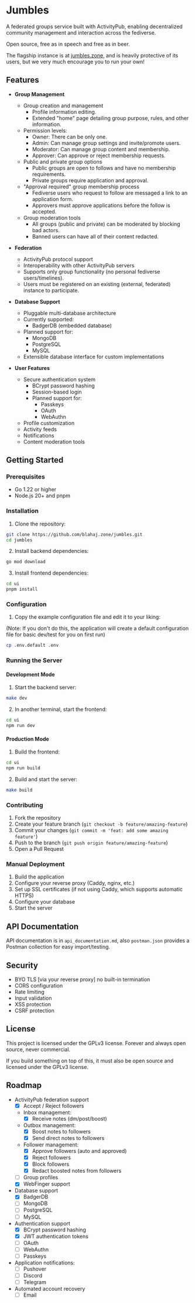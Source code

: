 # Jumbles

A federated groups service built with ActivityPub, enabling decentralized community management and interaction across the fediverse.

Open source, free as in speech and free as in beer.

The flagship instance is at [jumbles.zone](https://jumbles.zone), and is heavily protective of its users, but we very much encourage you to run your own!

## Features

- **Group Management**
  - Group creation and management
    - Profile information editing.
    - Extended "home" page detailing group purpose, rules, and other information.
  - Permission levels:
    - Owner: There can be only one.
    - Admin: Can manage group settings and invite/promote users.
    - Moderator: Can manage group content and membership.
    - Approver: Can approve or reject membership requests.
  - Public and private group options
    - Public groups are open to follows and have no membership requirements.
    - Private groups require application and approval.
  - "Approval required" group membership process
    - Fediverse users who request to follow are messaged a link to an application form.
    - Approvers must approve applications before the follow is accepted.
  - Group moderation tools
    - All groups (public and private) can be moderated by blocking bad actors.
    - Banned users can have all of their content redacted.

- **Federation**
  - ActivityPub protocol support
  - Interoperability with other ActivityPub servers
  - Supports only group functionality (no personal fediverse users/timelines).
  - Users must be registered on an existing (external, federated) instance to participate.

- **Database Support**
  - Pluggable multi-database architecture
  - Currently supported:
    - BadgerDB (embedded database)
  - Planned support for:
    - MongoDB
    - PostgreSQL
    - MySQL
  - Extensible database interface for custom implementations

- **User Features**
  - Secure authentication system
    - BCrypt password hashing
    - Session-based login
    - Planned support for:
      - Passkeys
      - OAuth
      - WebAuthn
  - Profile customization
  - Activity feeds
  - Notifications
  - Content moderation tools

## Getting Started

### Prerequisites

- Go 1.22 or higher
- Node.js 20+ and pnpm

### Installation

1. Clone the repository:

```bash
git clone https://github.com/blahaj.zone/jumbles.git
cd jumbles
```

2. Install backend dependencies:

```bash
go mod download
```

3. Install frontend dependencies:

```bash
cd ui
pnpm install
```

### Configuration

1. Copy the example configuration file and edit it to your liking:

(Note: If you don't do this, the application will create a default configuration file for basic dev/test for you on first run)

```bash
cp .env.default .env
```

### Running the Server

#### Development Mode

1. Start the backend server:

```bash
make dev
```

2. In another terminal, start the frontend:

```bash
cd ui
npm run dev
```

#### Production Mode

1. Build the frontend:

```bash
cd ui
npm run build
```

2. Build and start the server:

```bash
make build
```

### Contributing

1. Fork the repository
2. Create your feature branch (`git checkout -b feature/amazing-feature`)
3. Commit your changes (`git commit -m 'feat: add some amazing feature'`)
4. Push to the branch (`git push origin feature/amazing-feature`)
5. Open a Pull Request

### Manual Deployment

1. Build the application
2. Configure your reverse proxy (Caddy, nginx, etc.)
3. Set up SSL certificates (if not using Caddy, which supports automatic HTTPS)
4. Configure your database
5. Start the server

## API Documentation

API documentation is in `api_documentation.md`, also `postman.json` provides a Postman collection for easy import/testing.

## Security

- BYO TLS [via your reverse proxy] no built-in termination
- CORS configuration
- Rate limiting
- Input validation
- XSS protection
- CSRF protection

## License

This project is licensed under the GPLv3 license. Forever and always open source, never commercial.

If you build something on top of this, it must also be open source and licensed under the GPLv3 license.

## Roadmap

- ActivityPub federation support
  - [x] Accept / Reject followers
  - Inbox management:
    - [x] Receive notes (dm/post/boost)
  - Outbox management:
    - [x] Boost notes to followers
    - [x] Send direct notes to followers
  - Follower management:
    - [x] Approve followers (auto and approved)
    - [x] Reject followers
    - [x] Block followers
    - [x] Redact boosted notes from followers
  - [ ] Group profiles
  - [x] WebFinger support
- Database support
  - [x] BadgerDB
  - [ ] MongoDB
  - [ ] PostgreSQL
  - [ ] MySQL
- Authentication support
  - [x] BCrypt password hashing
  - [x] JWT authentication tokens
  - [ ] OAuth
  - [ ] WebAuthn
  - [ ] Passkeys
- Application notifications:
  - [ ] Pushover
  - [ ] Discord
  - [ ] Telegram
- Automated account recovery
  - [ ] Email
